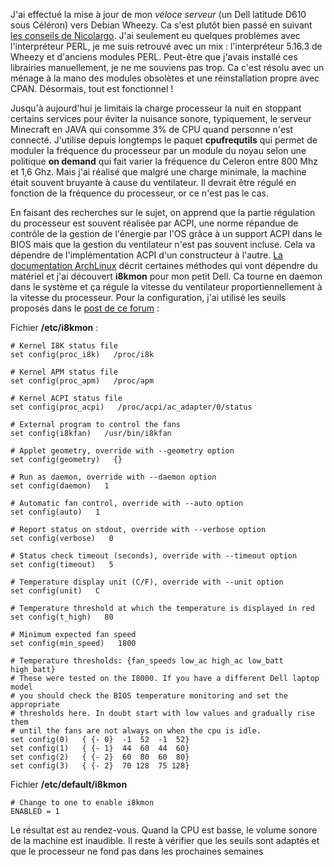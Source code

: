 <!-- title: Enfin le silence -->
<!-- category: GNU/Linux -->
<!-- tag: planet -->

J'ai effectué la mise à jour de mon *véloce serveur* <i class="icon-smile"></i>
(un Dell latitude D610 sous Céléron) vers Debian Wheezy.<!-- more --> Ca s'est plutôt bien passé
en suivant [les conseils de Nicolargo](http://blog.nicolargo.com/2013/05/de-squeeze-a-wheezy.html).
J'ai seulement eu quelques problèmes avec l'interpréteur PERL, je me suis retrouvé
avec un mix : l'interpréteur 5.16.3 de Wheezy et d'anciens modules PERL.
Peut-être que j'avais installé ces librairies manuellement, je ne me souviens
pas trop. Ca c'est résolu avec un ménage à la mano des modules obsolètes et une
réinstallation propre avec CPAN. Désormais, tout est fonctionnel !

Jusqu'à aujourd'hui je limitais la charge processeur la nuit en stoppant
certains services pour éviter la nuisance sonore, typiquement, le serveur
Minecraft en JAVA qui consomme 3% de CPU quand personne n'est connecté.
J'utilise depuis longtemps le paquet **cpufrequtils** qui permet de moduler la
fréquence du processeur par un module du noyau selon une politique **on demand**
qui fait varier la fréquence du Celeron entre 800 Mhz et 1,6 Ghz. Mais j'ai
réalisé que malgré une charge minimale, la machine était souvent bruyante à cause du
ventilateur. Il devrait être régulé en fonction de la fréquence du
processeur, or ce n'est pas le cas.

En faisant des recherches sur le sujet, on
apprend que la partie régulation du processeur est souvent réalisée par ACPI,
une norme répandue de contrôle de la gestion de l'énergie par l'OS grâce à un
support ACPI dans le BIOS mais que la gestion du ventilateur n'est pas souvent
incluse. Cela va dépendre de l'implémentation ACPI d'un constructeur à l'autre.
[La documentation
ArchLinux](https://wiki.archlinux.org/index.php/Fan_Speed_Control) décrit
certaines méthodes qui vont dépendre du matériel et j'ai découvert **i8kmon** pour
mon petit Dell. Ca tourne en daemon dans le système et ça régule la vitesse du
ventilateur proportiennellement à la vitesse du processeur. Pour la
configuration, j'ai utilisé les seuils proposés dans le [post de ce
forum](http://forum.tinycorelinux.net/index.php?topic=10736.0) :

Fichier **/etc/i8kmon** :

```
# Kernel I8K status file
set config(proc_i8k)   /proc/i8k

# Kernel APM status file
set config(proc_apm)   /proc/apm

# Kernel ACPI status file
set config(proc_acpi)   /proc/acpi/ac_adapter/0/status

# External program to control the fans
set config(i8kfan)   /usr/bin/i8kfan

# Applet geometry, override with --geometry option
set config(geometry)   {}

# Run as daemon, override with --daemon option
set config(daemon)   1

# Automatic fan control, override with --auto option
set config(auto)   1

# Report status on stdout, override with --verbose option
set config(verbose)   0

# Status check timeout (seconds), override with --timeout option
set config(timeout)   5

# Temperature display unit (C/F), override with --unit option
set config(unit)   C

# Temperature threshold at which the temperature is displayed in red
set config(t_high)   80

# Minimum expected fan speed
set config(min_speed)   1800

# Temperature thresholds: {fan_speeds low_ac high_ac low_batt high_batt}
# These were tested on the I8000. If you have a different Dell laptop model
# you should check the BIOS temperature monitoring and set the appropriate
# thresholds here. In doubt start with low values and gradually rise them
# until the fans are not always on when the cpu is idle.
set config(0)   { {- 0}  -1  52  -1  52}
set config(1)   { {- 1}  44  60  44  60}
set config(2)   { {- 2}  60  80  60  80}
set config(3)   { {- 2}  70 128  75 128}
```

Fichier **/etc/default/i8kmon**

```
# Change to one to enable i8kmon
ENABLED = 1
```

Le résultat est au rendez-vous. Quand la CPU est basse, le volume sonore de la
machine est inaudible. Il reste à vérifier que les seuils sont adaptés et que
le processeur ne fond pas dans les prochaines semaines <i class="icon-smile"></i>
